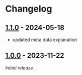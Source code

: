# Changelog

<!-- format ref: https://github.com/vweevers/common-changelog -->

## [1.1.0] - 2024-05-18

- updated meta data explanation

[1.1.0]: https://github.com/visor-tech/visor-data-schema/releases/tag/v1.1.0

## [1.0.0] - 2023-11-22

_Initial release._

[1.0.0]: https://github.com/visor-tech/visor-data-schema/releases/tag/v1.0.0
